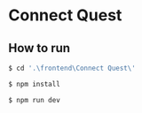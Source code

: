 # Connect Quest

## How to run
``` bash
$ cd '.\frontend\Connect Quest\'

$ npm install

$ npm run dev
```

